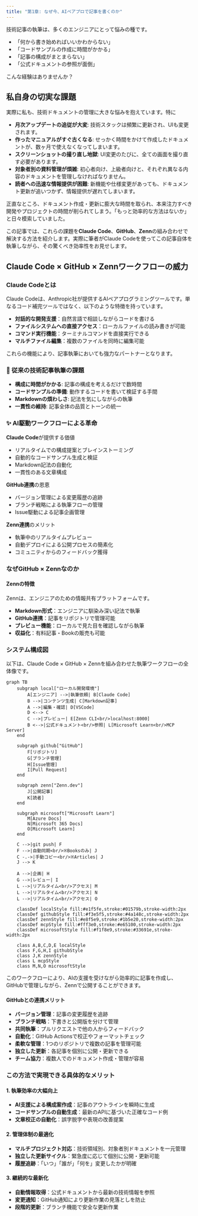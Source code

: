 ```yaml
---
title: "第1章: なぜ今、AIペアプロで記事を書くのか"
---
```


技術記事の執筆は、多くのエンジニアにとって悩みの種です。

- 「何から書き始めればいいかわからない」
- 「コードサンプルの作成に時間がかかる」
- 「記事の構成がまとまらない」
- 「公式ドキュメントの参照が面倒」

こんな経験はありませんか？

## 私自身の切実な課題

実際に私も、技術ドキュメントの管理に大きな悩みを抱えています。特に

- **月次アップデートの追従が大変**: 技術スタックは頻繁に更新され、UIも変更されます。
- **作ったマニュアルがすぐ古くなる**: せっかく時間をかけて作成したドキュメントが、数ヶ月で使えなくなってしまいます。
- **スクリーンショットの撮り直し地獄**: UI変更のたびに、全ての画面を撮り直す必要があります。
- **対象者別の資料管理が煩雑**: 初心者向け、上級者向けと、それぞれ異なる内容のドキュメントを管理しなければなりません。
- **読者への迅速な情報提供が困難**: 新機能や仕様変更があっても、ドキュメント更新が追いつかず、情報提供が遅れてしまいます。

正直なところ、ドキュメント作成・更新に膨大な時間を取られ、本来注力すべき開発やプロジェクトの時間が削られてしまう。「もっと効率的な方法はないか」と日々模索していました。

この記事では、これらの課題を**Claude Code**、**GitHub**、**Zenn**の組み合わせで解決する方法を紹介します。実際に筆者がClaude Codeを使ってこの記事自体を執筆しながら、その驚くべき効率性をお見せします。


## Claude Code × GitHub × Zennワークフローの威力

### Claude Codeとは

Claude Codeは、Anthropic社が提供するAIペアプログラミングツールです。単なるコード補完ツールではなく、以下のような特徴を持っています。

- **対話的な開発支援**：自然言語で相談しながらコードを書ける
- **ファイルシステムへの直接アクセス**：ローカルファイルの読み書きが可能
- **コマンド実行機能**：ターミナルコマンドを直接実行できる
- **マルチファイル編集**：複数のファイルを同時に編集可能

これらの機能により、記事執筆においても強力なパートナーとなります。

### 🚀 従来の技術記事執筆の課題

- **構成に時間がかかる**: 記事の構成を考えるだけで数時間
- **コードサンプルの準備**: 動作するコードを書いて検証する手間
- **Markdownの煩わしさ**: 記法を気にしながらの執筆
- **一貫性の維持**: 記事全体の品質とトーンの統一

### ✨ AI駆動ワークフローによる革命

**Claude Code**が提供する価値
- リアルタイムでの構成提案とブレインストーミング
- 自動的なコードサンプル生成と検証
- Markdown記法の自動化
- 一貫性のある文章構成

**GitHub連携**の恩恵
- バージョン管理による変更履歴の追跡
- ブランチ戦略による執筆フローの管理
- Issue駆動による記事企画管理

**Zenn連携**のメリット
- 執筆中のリアルタイムプレビュー
- 自動デプロイによる公開プロセスの簡素化
- コミュニティからのフィードバック獲得

### なぜGitHub × Zennなのか

#### Zennの特徴

Zennは、エンジニアのための情報共有プラットフォームです。

- **Markdown形式**：エンジニアに馴染み深い記法で執筆
- **GitHub連携**：記事をリポジトリで管理可能
- **プレビュー機能**：ローカルで見た目を確認しながら執筆
- **収益化**：有料記事・Bookの販売も可能

### システム構成図

以下は、Claude Code × GitHub × Zennを組み合わせた執筆ワークフローの全体像です。

```mermaid
graph TB
    subgraph local["ローカル開発環境"]
        A[エンジニア] -->|執筆依頼| B[Claude Code]
        B -->|コンテンツ生成| C[Markdown記事]
        A -->|編集・確認| D[VSCode]
        D <--> C
        C -->|プレビュー| E[Zenn CLI<br/>localhost:8000]
        B <-->|公式ドキュメント<br/>参照| L[Microsoft Learn<br/>MCP Server]
    end
    
    subgraph github["GitHub"]
        F[リポジトリ]
        G[ブランチ管理]
        H[Issue管理]
        I[Pull Request]
    end
    
    subgraph zenn["Zenn.dev"]
        J[公開記事]
        K[読者]
    end
    
    subgraph microsoft["Microsoft Learn"]
        M[Azure Docs]
        N[Microsoft 365 Docs]
        O[Microsoft Learn]
    end
    
    C -->|git push| F
    F -->|自動同期<br/>※Booksのみ| J
    C -.->|手動コピー<br/>※Articles| J
    J --> K
    
    A -->|企画| H
    G -->|レビュー| I
    L -->|リアルタイム<br/>アクセス| M
    L -->|リアルタイム<br/>アクセス| N
    L -->|リアルタイム<br/>アクセス| O
    
    classDef localStyle fill:#e1f5fe,stroke:#01579b,stroke-width:2px
    classDef githubStyle fill:#f3e5f5,stroke:#4a148c,stroke-width:2px
    classDef zennStyle fill:#e8f5e9,stroke:#1b5e20,stroke-width:2px
    classDef mcpStyle fill:#fff3e0,stroke:#e65100,stroke-width:2px
    classDef microsoftStyle fill:#f1f8e9,stroke:#33691e,stroke-width:2px
    
    class A,B,C,D,E localStyle
    class F,G,H,I githubStyle
    class J,K zennStyle
    class L mcpStyle
    class M,N,O microsoftStyle
```

このワークフローにより、AIの支援を受けながら効率的に記事を作成し、GitHubで管理しながら、Zennで公開することができます。

#### GitHubとの連携メリット

- **バージョン管理**：記事の変更履歴を追跡
- **ブランチ戦略**：下書きと公開版を分けて管理
- **共同執筆**：プルリクエストで他の人からフィードバック
- **自動化**：GitHub Actionsで校正やフォーマットチェック
- **柔軟な管理**：1つのリポジトリで複数の記事を管理可能
- **独立した更新**：各記事を個別に公開・更新できる
- **チーム協力**：複数人でのドキュメント作成・管理が容易

### この方法で実現できる具体的なメリット

#### 1. 執筆効率の大幅向上
- **AI支援による構成案作成**：記事のアウトラインを瞬時に生成
- **コードサンプルの自動生成**：最新のAPIに基づいた正確なコード例
- **文章校正の自動化**：誤字脱字や表現の改善提案

#### 2. 管理体制の最適化
- **マルチプロジェクト対応**：技術領域別、対象者別ドキュメントを一元管理
- **独立した更新サイクル**：緊急度に応じて個別に公開・更新可能
- **履歴追跡**：「いつ」「誰が」「何を」変更したかが明確

#### 3. 継続的な最新化
- **自動情報取得**：公式ドキュメントから最新の技術情報を参照
- **変更通知**：GitHub通知により更新作業の見落としを防止
- **段階的更新**：ブランチ機能で安全な更新作業